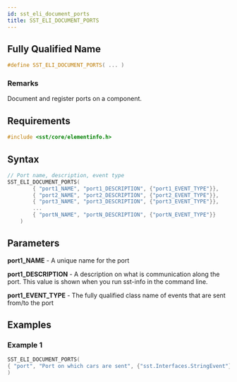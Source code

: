 ```yaml
---
id: sst_eli_document_ports
title: SST_ELI_DOCUMENT_PORTS
---
```

## Fully Qualified Name
```cpp
#define SST_ELI_DOCUMENT_PORTS( ... )
```

### Remarks

Document and register ports on a component.

## Requirements

```cpp
#include <sst/core/elementinfo.h>
```

## Syntax

```cpp
// Port name, description, event type
SST_ELI_DOCUMENT_PORTS(
		{ "port1_NAME", "port1_DESCRIPTION", {"port1_EVENT_TYPE"}},
        { "port2_NAME", "port2_DESCRIPTION", {"port2_EVENT_TYPE"}},
        { "port3_NAME", "port3_DESCRIPTION", {"port3_EVENT_TYPE"}},
        ...
        { "portN_NAME", "portN_DESCRIPTION", {"portN_EVENT_TYPE"}}
	)
```

## Parameters

**port1_NAME** - A unique name for the port

**port1_DESCRIPTION** - A description on what is communication along the port. This value is shown when you run sst-info in the command line.

**port1_EVENT_TYPE** - The fully qualified class name of events that are sent from/to the port

## Examples

### Example 1
```cpp
SST_ELI_DOCUMENT_PORTS(
{ "port", "Port on which cars are sent", {"sst.Interfaces.StringEvent"}}
)
```
